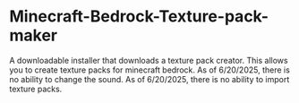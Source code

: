 # Minecraft-Bedrock-Texture-pack-maker
A downloadable installer that downloads a texture pack creator.
This allows you to create texture packs for minecraft bedrock.
As of 6/20/2025, there is no ability to change the sound.
As of 6/20/2025, there is no ability to import texture packs.
